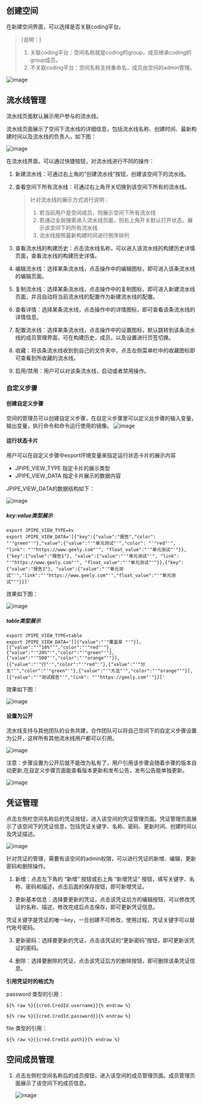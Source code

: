 ## 创建空间

在新建空间界面，可以选择是否关联coding平台。

> [说明：]
>
> 1. 关联coding平台：空间名称就是coding的group，成员继承coding的group成员。
> 2. 不关联coding平台：空间名称支持重命名，成员由空间的admin管理。

![image](http://devops-minio.jdcloud.com/doc-image/All-Image/pipeline_team.assets/newFolder.png)

## 流水线管理

流水线页面默认展示用户参与的流水线。

流水线页面展示了空间下流水线的详细信息，包括流水线名称、创建时间、最新构建时间以及流水线的负责人。如下图：

   ![image](http://devops-minio.jdcloud.com/doc-image/All-Image/pipeline_team.assets/folder_pipe.jpeg)

在流水线界面，可以通过快捷按钮，对流水线进行不同的操作：

1. 新建流水线：可通过右上角的”创建流水线“按钮，创建该空间下的流水线。

2. 查看空间下所有流水线：可通过右上角开关切换到该空间下所有的流水线。

   > 针对流水线的展示方式进行说明：
   >
   > 1. 若当前用户是空间成员，则展示空间下所有流水线
   > 2. 若通过全局搜索进入流水线页面，则右上角开关默认打开状态，展示该空间下的所有流水线
   > 3. 流水线按照最新构建时间进行倒序排列

3. 查看流水线的构建历史：点击流水线名称，可以进入该流水线的构建历史详情页面，查看流水线的构建历史详情。

4. 编辑流水线：选择某条流水线，点击操作中的编辑图标，即可进入该条流水线的编辑页面。

5. 复制流水线：选择某条流水线，点击操作中的复制图标，即可进入新建流水线页面，并且自动将当前流水线的配置作为新建流水线的配置。

6. 查看详情：选择某条流水线，点击操作中的详情图标，即可查看该条流水线的详情信息。

7. 配置流水线：选择某条流水线，点击操作中的设置图标，默认跳转到该条流水线的成员管理界面，可在构建历史，成员，以及设置进行页签切换。

8. 收藏：将该条流水线收到到自己的文件夹中，点击左侧菜单栏中的收藏图标即可查看到所收藏的流水线。

9. 启用/禁用：用户可以对该条流水线，启动或者禁用操作。

### 自定义步骤

#### 创建自定义步骤

空间的管理员可以创建自定义步骤，在自定义步骤里可以定义此步骤的输入变量，输出变量，执行命令和命令运行使用的镜像。
![image](http://devops-minio.jdcloud.com/doc-image/All-Image/pipeline_team.assets/create_custom_step.png)

#### 运行状态卡片

用户可以在自定义步骤中export环境变量来指定运行状态卡片的展示内容

- JPIPE_VIEW_TYPE 指定卡片的展示类型
- JPIPE_VIEW_DATA 指定卡片展示的数据内容

JPIPE_VIEW_DATA的数据结构如下：

![image](http://devops-minio.jdcloud.com/doc-image/All-Image/pipeline_team.assets/view_data_struct.png)

##### key:value类型展示

```
export JPIPE_VIEW_TYPE=kv
export JPIPE_VIEW_DATA='[{"key":{"value":"报告","color": "'"green"'"},"value":{"value":"'"单元测试"'","color": "'"red"'",  "link": "'"https://www.geely.com"'", "float_value":"'"单元测试"'"}},{"key":{"value":"报告1"}, "value":{"value":"'"单元测试"'", "link": "'"https://www.geely.com"'", "float_value":"'"单元测试"'"}},{"key":{"value":"报告3"}, "value":{"value":"'"单元测试"'","link":"'"https://www.geely.com"'","float_value":"'"单元测试"'"}}]'
```

效果如下图：

![image](http://devops-minio.jdcloud.com/doc-image/All-Image/pipeline_team.assets/view_data_kv.png)

##### table类型展示

```
export JPIPE_VIEW_TYPE=table
export JPIPE_VIEW_DATA='[[{"value":"'"覆盖率 "'"}],[{"value":"'"10%"'","color":"'"red"'"},{"value":"'"20%"'","color":"'"green"'"},{"value":"'"500"'","color":"'"orange"'"}],[{"value":"'"行"'","color":"'"red"'"},{"value":"'"分支"'","color":"'"green"'"},{"value":"'"方法"'","color":"'"orange"'"}],[{"value":"'"测试报告"'","link": "'"https://geely.com"'"}]]'
```

效果如下图：

![image](http://devops-minio.jdcloud.com/doc-image/All-Image/pipeline_team.assets/view_data_table1.png)


#### 设置为公开

流水线支持与其他团队的业务共建，合作团队可以将自己空间下的自定义步骤设置为公开，这样所有其他流水线用户都可以引用。

![image](http://devops-minio.jdcloud.com/doc-image/All-Image/pipeline_team.assets/public1.png)

注意：步骤设置为公开后就不能改为私有了，用户引用该步骤会随着步骤的版本自动更新,在自定义步骤页面能查看版本更新和发布公告，发布公告能单独更新。

![image](http://devops-minio.jdcloud.com/doc-image/All-Image/pipeline_team.assets/public2.jpg)

## 凭证管理

点击左侧栏空间名称后的凭证按钮，进入该空间的凭证管理页面。凭证管理页面展示了该空间下的凭证信息，包括凭证关键字、名称、密码、更新时间、创建时间以及凭证描述。

   ![image](http://devops-minio.jdcloud.com/doc-image/All-Image/pipeline_team.assets/new_credential.jpeg)

针对凭证的管理，需要有该空间的admin权限，可以进行凭证的新增、编辑，更新密码和删除操作。

1. 新增：点击左下角的 “新增” 按钮或右上角 “新增凭证” 按钮，填写关键字、名称、密码和描述，点击后面的保存按钮，即可新增凭证。

2. 更新基本信息：选择要更新的凭证，点击该凭证后方的编辑按钮，可以修改凭证的名称、描述，修改完成后点击保存，即可更新凭证信息。

凭证关键字是凭证的唯一key，一旦创建不可修改，使用过程，凭证关键字可以替代账号密码。

3. 更新密码：选择要更新的凭证，点击该凭证的“更新密码”按钮，即可更新该凭证的密码。

2. 删除：选择要删除的凭证，点击该凭证后方的删除按钮，即可删除该条凭证信息。

**引用凭证时的格式为**

password 类型的引用：

   `${% raw %}{{cred.CredId.username}}{% endraw %}`

   `${% raw %}{{cred.CredId.password}}{% endraw %}`

file 类型的引用：

   `${% raw %}{{cred.CredId.path}}{% endraw %}`

## 空间成员管理

1. 点击左侧栏空间名称后的成员按钮，进入该空间的成员管理页面。成员管理页面展示了该空间下的成员信息。

   ![image](http://devops-minio.jdcloud.com/doc-image/All-Image/pipeline_team.assets/member.png)


